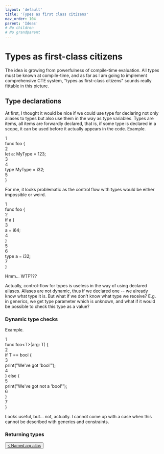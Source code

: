 ```yaml
---
layout: 'default'
title: 'Types as first class citizens'
nav_order: 104
parent: 'Ideas'
# No children
# No grandparent
---
```


# Types as first-class citizens

The idea is growing from powerfulness of compile-time evaluation. All types must be known at compile-time, and as far as
I am going to implement comprehensive CTE system, "types as first-class citizens" sounds really fittable in this
picture.

## Type declarations

At first, I thought it would be nice if we could use <span class="inline-code highlight-jc hljs"><span class="hljs-keyword">type</span></span> for declaring not only aliases to types but also use them in
the way as type variables. Types are items, all items are forwardly declared, that is, if some type is declared in a
scope, it can be used before it actually appears in the code. Example.

<div class="code-fence">
            <div class="copy"><i class="far fa-copy"></i></div>
            <div class="code line-numbers highlight-jc hljs">
                <div class="line-num" data-line-num="1">1</div><div class="line"><span class="hljs-keyword">func</span> <span class="hljs-title function_">foo</span> {</div><div class="line-num" data-line-num="2">2</div><div class="line">    <span class="hljs-keyword">let</span> <span class="hljs-variable">a</span>: MyType = <span class="hljs-number">123</span>;</div><div class="line-num" data-line-num="3">3</div><div class="line"></div><div class="line-num" data-line-num="4">4</div><div class="line">    <span class="hljs-keyword">type</span> <span class="hljs-title class_">MyType</span> = <span class="hljs-type">i32</span>;</div><div class="line-num" data-line-num="5">5</div><div class="line">}</div>
            </div>
        </div>

For me, it looks problematic as the control flow with types would be either impossible or weird.

<div class="code-fence">
            <div class="copy"><i class="far fa-copy"></i></div>
            <div class="code line-numbers highlight-jc hljs">
                <div class="line-num" data-line-num="1">1</div><div class="line"><span class="hljs-keyword">func</span> <span class="hljs-title function_">foo</span> {</div><div class="line-num" data-line-num="2">2</div><div class="line">    <span class="hljs-keyword">if</span> a {</div><div class="line-num" data-line-num="3">3</div><div class="line">        a = <span class="hljs-type">i64</span>;</div><div class="line-num" data-line-num="4">4</div><div class="line">    }</div><div class="line-num" data-line-num="5">5</div><div class="line"></div><div class="line-num" data-line-num="6">6</div><div class="line">    <span class="hljs-keyword">type</span> <span class="hljs-title class_">a</span> = <span class="hljs-type">i32</span>;</div><div class="line-num" data-line-num="7">7</div><div class="line">}</div>
            </div>
        </div>

Hmm... WTF???

Actually, control-flow for types is useless in the way of using declared aliases. Aliases are not dynamic, thus if we
declared one -- we already know what type it is. But what if we don't know what type we receive? E.g. in generics, we
get type parameter which is unknown, and what if it would be possible to check this type as a value?

### Dynamic type checks

Example.

<div class="code-fence">
            <div class="copy"><i class="far fa-copy"></i></div>
            <div class="code line-numbers highlight-jc hljs">
                <div class="line-num" data-line-num="1">1</div><div class="line"><span class="hljs-keyword">func</span> <span class="hljs-title function_">foo</span>&lt;T&gt;(arg: T) {</div><div class="line-num" data-line-num="2">2</div><div class="line">    <span class="hljs-keyword">if</span> T == <span class="hljs-type">bool</span> {</div><div class="line-num" data-line-num="3">3</div><div class="line">        <span class="hljs-title function_ invoke__">print</span>(<span class="hljs-string">&quot;We&#x27;ve got &#x27;bool&#x27;&quot;</span>);</div><div class="line-num" data-line-num="4">4</div><div class="line">    } <span class="hljs-keyword">else</span> {</div><div class="line-num" data-line-num="5">5</div><div class="line">        <span class="hljs-title function_ invoke__">print</span>(<span class="hljs-string">&quot;We&#x27;ve got not a &#x27;bool&#x27;&quot;</span>);</div><div class="line-num" data-line-num="6">6</div><div class="line">    }</div><div class="line-num" data-line-num="7">7</div><div class="line">}</div>
            </div>
        </div>

Looks useful, but... not, actually. I cannot come up with a case when this cannot be described with generics and
constraints.

### Returning types
<div class="nav-btn-block">
    <button class="nav-btn left">
    <a class="link" href="/Jacy-Dev-Book/ideas/named-arg-alias.md">< Named arg alias</a>
</button>

    
</div>
